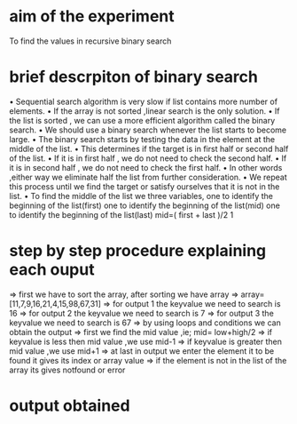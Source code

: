 # aim of the experiment
To find the values in recursive binary search

# brief descrpiton of binary search
• Sequential search algorithm is very slow if list contains more number of
 elements.
• If the array is not sorted ,linear search is the only solution.
• If the list is sorted , we can use a more efficient algorithm called
 the binary search.
• We should use a binary search whenever the list starts to become large.
• The binary search starts by testing the data in the element at the middle of the list.
• This determines if the target is in first half or second half of the list.
• If it is in first half , we do not need to check the second half.
• If it is in second half , we do not need to check the first half.
• In other words ,either way we eliminate half the list from further
 consideration.
• We repeat this process until we find the target or satisfy ourselves
 that it is not in the list.
• To find the middle of the list we three variables,
one to identify the beginning of the list(first)
one to identify the beginning of the list(mid)
one to identify the beginning of the list(last)
mid=( first + last )/2
1 
# step by step procedure  explaining each ouput 
=> first we have to sort the array, after sorting we have array
=> array= [11,7,9,16,21,4,15,98,67,31]
=> for output 1 the keyvalue we need to search is 16
=> for output 2 the keyvalue we need to search is 7
=> for output 3 the keyvalue we need to search is 67
=> by using loops and conditions we can obtain the output
=> first we find the mid value ,ie; mid= low+high/2
=> if keyvalue is less then mid value ,we use mid-1
=> if keyvalue is greater then mid value ,we use mid+1
=> at last in output we enter the element it to be found it gives its index or array value
=>  if the element is not in the list of the array its gives notfound or error
# output obtained

